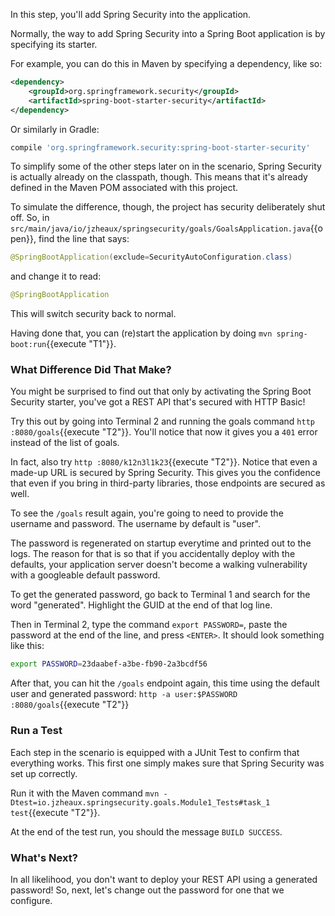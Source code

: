 In this step, you'll add Spring Security into the application.

Normally, the way to add Spring Security into a Spring Boot application is by specifying its starter.

For example, you can do this in Maven by specifying a dependency, like so:

```xml
<dependency>
    <groupId>org.springframework.security</groupId>
    <artifactId>spring-boot-starter-security</artifactId>
</dependency>
```

Or similarly in Gradle:

```groovy
compile 'org.springframework.security:spring-boot-starter-security'
```

To simplify some of the other steps later on in the scenario, Spring Security is actually already on the classpath, though.
This means that it's already defined in the Maven POM associated with this project.

To simulate the difference, though, the project has security deliberately shut off.
So, in `src/main/java/io/jzheaux/springsecurity/goals/GoalsApplication.java`{{open}}, find the line that says:

```java
@SpringBootApplication(exclude=SecurityAutoConfiguration.class)
```

and change it to read:

```java
@SpringBootApplication
```

This will switch security back to normal.

Having done that, you can (re)start the application by doing `mvn spring-boot:run`{{execute "T1"}}.

### What Difference Did That Make?

You might be surprised to find out that only by activating the Spring Boot Security starter, you've got a REST API that's secured with HTTP Basic!

Try this out by going into Terminal 2 and running the goals command `http :8080/goals`{{execute "T2"}}.
You'll notice that now it gives you a `401` error instead of the list of goals.

In fact, also try `http :8080/k12n3l1k23`{{execute "T2"}}.
Notice that even a made-up URL is secured by Spring Security.
This gives you the confidence that even if you bring in third-party libraries, those endpoints are secured as well.

To see the `/goals` result again, you're going to need to provide the username and password.
The username by default is "user".

The password is regenerated on startup everytime and printed out to the logs.
The reason for that is so that if you accidentally deploy with the defaults, your application server doesn't become a walking vulnerability with a googleable default password.

To get the generated password, go back to Terminal 1 and search for the word "generated".
Highlight the GUID at the end of that log line.

Then in Terminal 2, type the command `export PASSWORD=`, paste the password at the end of the line, and press `<ENTER>`.
It should look something like this:

```bash
export PASSWORD=23daabef-a3be-fb90-2a3bcdf56
```

After that, you can hit the `/goals` endpoint again, this time using the default user and generated password: `http -a user:$PASSWORD :8080/goals`{{execute "T2"}}

### Run a Test

Each step in the scenario is equipped with a JUnit Test to confirm that everything works.
This first one simply makes sure that Spring Security was set up correctly.

Run it with the Maven command `mvn -Dtest=io.jzheaux.springsecurity.goals.Module1_Tests#task_1 test`{{execute "T2"}}.

At the end of the test run, you should the message `BUILD SUCCESS`.

### What's Next?

In all likelihood, you don't want to deploy your REST API using a generated password!
So, next, let's change out the password for one that we configure.
